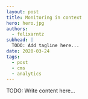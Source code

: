 ```yaml
---
layout: post
title: Monitoring in context
hero: hero.jpg
authors:
  - felixarntz
subhead: |
  TODO: Add tagline here...
date: 2020-03-24
tags:
  - post
  - cms
  - analytics
---
```


TODO: Write content here...

[collection]: /wordpress
